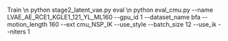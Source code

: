 Train \n
python stage2_latent_vae.py
eval \n
python eval_cmu.py --name LVAE_AE_RCE1_KGLE1_121_YL_ML160 --gpu_id 1 --dataset_name bfa --motion_length 160 --ext cmu_NSP_IK --use_style --batch_size 12 --use_ik --niters 1
